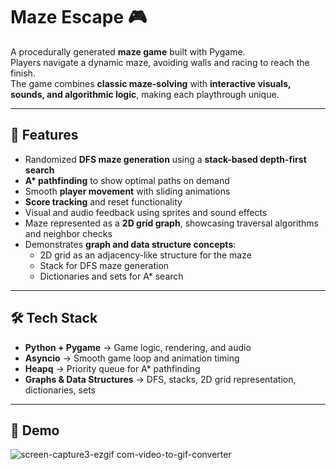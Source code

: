 # Maze Escape 🎮

A procedurally generated **maze game** built with Pygame.  
Players navigate a dynamic maze, avoiding walls and racing to reach the finish.  
The game combines **classic maze-solving** with **interactive visuals, sounds, and algorithmic logic**, making each playthrough unique.  

---

## 🚀 Features
- Randomized **DFS maze generation** using a **stack-based depth-first search**  
- **A\* pathfinding** to show optimal paths on demand  
- Smooth **player movement** with sliding animations  
- **Score tracking** and reset functionality  
- Visual and audio feedback using sprites and sound effects  
- Maze represented as a **2D grid graph**, showcasing traversal algorithms and neighbor checks  
- Demonstrates **graph and data structure concepts**:
  - 2D grid as an adjacency-like structure for the maze  
  - Stack for DFS maze generation  
  - Dictionaries and sets for A\* search  

---

## 🛠️ Tech Stack
- **Python + Pygame** → Game logic, rendering, and audio  
- **Asyncio** → Smooth game loop and animation timing  
- **Heapq** → Priority queue for A\* pathfinding  
- **Graphs & Data Structures** → DFS, stacks, 2D grid representation, dictionaries, sets  

---

## 📸 Demo

![screen-capture3-ezgif com-video-to-gif-converter](https://github.com/user-attachments/assets/4c35ff41-f9b6-4aff-9fbf-87692c6d37ff)
